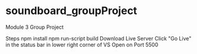 # soundboard_groupProject
Module 3 Group Project

Steps 
npm install
npm run-script build
Download Live Server
Click "Go Live" in the status bar in lower right corner of VS
Open on Port 5500